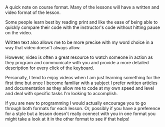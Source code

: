 A quick note on course format. Many of the lessons will have a written and video format of the lesson. 

Some people learn best by reading print and like the ease of being able to quickly compare their code with the instructor's code without hitting pause on the video. 

Written text also allows me to be more precise with my word choice in a way that video doesn't always allow. 

However, video is often a great resource to watch someone in action as they program and communicate with you and provide a more detailed description for every click of the keyboard. 

Personally, I tend to enjoy videos when I am just learning something for the first time but once I become familiar with a subject I prefer written articles and documentation as they allow me to code at my own speed and level and deal with specific tasks I'm looking to accomplish. 

If you are new to programming I would actually encourage you to go through both formats for each lesson. Or, possibly if you have a preference for a style but a lesson doesn't really connect with you in one format you might take a look at it in the other format to see if that helps! 

